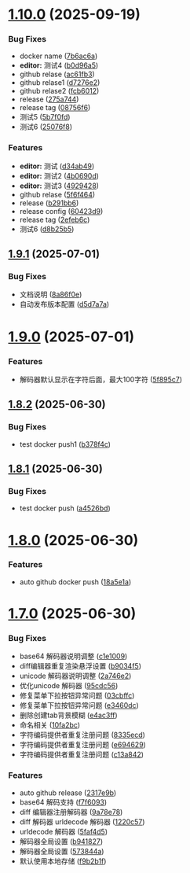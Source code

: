 # [1.10.0](https://github.com/fevrax/json-tools/compare/v1.9.1...v1.10.0) (2025-09-19)


### Bug Fixes

* docker name ([7b6ac6a](https://github.com/fevrax/json-tools/commit/7b6ac6a3b37e341006cda12c21ff56bb1b9da573))
* **editor:** 测试4 ([b0d96a5](https://github.com/fevrax/json-tools/commit/b0d96a5fc5c070b6ae1bfb5ba94bcc1fec8a3ecb))
* github relase ([ac61fb3](https://github.com/fevrax/json-tools/commit/ac61fb38f3b761b7ddfc966e63fa90bdaac04c17))
* github relase1 ([d7276e2](https://github.com/fevrax/json-tools/commit/d7276e2e4ca6dfb0e375c8dd7f147eccec0c94e8))
* github relase2 ([fcb6012](https://github.com/fevrax/json-tools/commit/fcb60126ea45b3f10a9e82f1f779fe7c100010f2))
* release ([275a744](https://github.com/fevrax/json-tools/commit/275a744e92167272cd30ec4675679300500806ae))
* release tag ([08756f6](https://github.com/fevrax/json-tools/commit/08756f6490f4537dd67231c71f4584b2c92b48e3))
* 测试5 ([5b7f0fd](https://github.com/fevrax/json-tools/commit/5b7f0fd0bb0e1f1720ffd7b47ee3f72d618174c1))
* 测试6 ([25076f8](https://github.com/fevrax/json-tools/commit/25076f8b4b8752777c41ac18973b08ab53bacac8))


### Features

* **editor:** 测试 ([d34ab49](https://github.com/fevrax/json-tools/commit/d34ab498924b76380d2e68425a0ec3db290509d8))
* **editor:** 测试2 ([4b0690d](https://github.com/fevrax/json-tools/commit/4b0690d9f56276112971fd9e234055de6b7c0401))
* **editor:** 测试3 ([4929428](https://github.com/fevrax/json-tools/commit/4929428584c98b0c6de4e230a1b25675a39b63ea))
* github relase ([5f6f464](https://github.com/fevrax/json-tools/commit/5f6f464b0ceb370de0caa8e8b7b398c116018da5))
* release ([b291bb6](https://github.com/fevrax/json-tools/commit/b291bb67773fbd42a459ebb70c31685b1c080bbd))
* release config ([60423d9](https://github.com/fevrax/json-tools/commit/60423d97c18bf834ff1f15eab375cca8b66d0988))
* release tag ([2efeb6c](https://github.com/fevrax/json-tools/commit/2efeb6cbb8723932769e6dd45d7fbce3964ff698))
* 测试6 ([d8b25b5](https://github.com/fevrax/json-tools/commit/d8b25b57b7bfeab8d5670cffa96ce16dd96c4ee8))

## [1.9.1](https://github.com/fevrax/json-tools/compare/v1.9.0...v1.9.1) (2025-07-01)


### Bug Fixes

* 文档说明 ([8a86f0e](https://github.com/fevrax/json-tools/commit/8a86f0e4c7c2bc5c725778322106547d188b567a))
* 自动发布版本配置 ([d5d7a7a](https://github.com/fevrax/json-tools/commit/d5d7a7a154f5cac6e3cb1ac284f93d78ed303eaf))

# [1.9.0](https://github.com/fevrax/json-tools/compare/v1.8.2...v1.9.0) (2025-07-01)


### Features

* 解码器默认显示在字符后面，最大100字符 ([5f895c7](https://github.com/fevrax/json-tools/commit/5f895c7a82a7b8531dfe6675bfabdd67da9a7d30))

## [1.8.2](https://github.com/fevrax/json-tools/compare/v1.8.1...v1.8.2) (2025-06-30)


### Bug Fixes

* test docker push1 ([b378f4c](https://github.com/fevrax/json-tools/commit/b378f4c6c61b2815d8e8913587e6f5d6b8573d35))

## [1.8.1](https://github.com/fevrax/json-tools/compare/v1.8.0...v1.8.1) (2025-06-30)


### Bug Fixes

* test docker push ([a4526bd](https://github.com/fevrax/json-tools/commit/a4526bdddf77e30baaabbae48454f7e0f0a0343f))

# [1.8.0](https://github.com/fevrax/json-tools/compare/v1.7.0...v1.8.0) (2025-06-30)


### Features

* auto github docker push ([18a5e1a](https://github.com/fevrax/json-tools/commit/18a5e1ab79817d0ec47c1633cb3d200691dd652b))

# [1.7.0](https://github.com/fevrax/json-tools/compare/v1.6.5...v1.7.0) (2025-06-30)


### Bug Fixes

* base64 解码器说明调整 ([c1e1009](https://github.com/fevrax/json-tools/commit/c1e1009a14dcf2824ca7d6a13faf42bfe3415674))
* diff编辑器重复渲染悬浮设置 ([b9034f5](https://github.com/fevrax/json-tools/commit/b9034f551694922b5572da77a39021e8a9b1f9f4))
* unicode 解码器说明调整 ([2a746e2](https://github.com/fevrax/json-tools/commit/2a746e2e70c48bec4f34307d6a59cee8b0bb35e1))
* 优化unicode 解码器 ([95cdc56](https://github.com/fevrax/json-tools/commit/95cdc5658167ebbea6b4ff3c0c04d2d25aef99ad))
* 修复菜单下拉按钮异常问题 ([03cbffc](https://github.com/fevrax/json-tools/commit/03cbffc451e6e5be45ca3b09ede9ba8703b22416))
* 修复菜单下拉按钮异常问题 ([e3460dc](https://github.com/fevrax/json-tools/commit/e3460dcfcaa739207962e0ca902f64b33cdee150))
* 删除创建tab背景模糊 ([e4ac3ff](https://github.com/fevrax/json-tools/commit/e4ac3ff7477499918a557fb429e21b917db4049a))
* 命名相关 ([10fa2bc](https://github.com/fevrax/json-tools/commit/10fa2bc00ec512bd353b3d48a4effbec96d18ed1))
* 字符编码提供者重复注册问题 ([8335ecd](https://github.com/fevrax/json-tools/commit/8335ecdb220388143731030627ebf34be6095644))
* 字符编码提供者重复注册问题 ([e694629](https://github.com/fevrax/json-tools/commit/e694629b74d1835e90552bf31755208dbc7ebbf7))
* 字符编码提供者重复注册问题 ([c13a842](https://github.com/fevrax/json-tools/commit/c13a842b786525b893edb95037460bb88fdf384a))


### Features

* auto github release ([2317e9b](https://github.com/fevrax/json-tools/commit/2317e9b4dffe3c17fee60b02d98630f5fe307a34))
* base64 解码支持 ([f7f6093](https://github.com/fevrax/json-tools/commit/f7f60932550726780b18a490fe97f1c80493e18c))
* diff 编辑器注册解码器 ([9a78e78](https://github.com/fevrax/json-tools/commit/9a78e78d9c3bf66a827b91feb0ea91c352ad285c))
* diff 解码器 urldecode 解码器 ([1220c57](https://github.com/fevrax/json-tools/commit/1220c57ae9a6b68fbd4f4262b9a1c8a09baad6ff))
* urldecode 解码器 ([5faf4d5](https://github.com/fevrax/json-tools/commit/5faf4d5d40de71d941d44d2e15ae38b704e48266))
* 解码器全局设置 ([b941827](https://github.com/fevrax/json-tools/commit/b94182766ce508f11880ec46d27aa6469c92e244))
* 解码器全局设置 ([573844a](https://github.com/fevrax/json-tools/commit/573844a8242773a33079828207f3e485e3c07295))
* 默认使用本地存储 ([f9b2b1f](https://github.com/fevrax/json-tools/commit/f9b2b1fd83c357b3af664080c9d792ade9efa45d))
